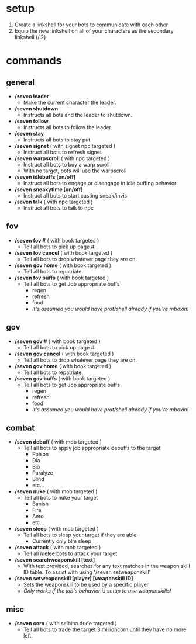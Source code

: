 # setup
1. Create a linkshell for your bots to communicate with each other
1. Equip the new linkshell on all of your characters as the secondary linkshell (/l2)

# commands

## general
* **/seven leader**
  * Make the current character the leader.
* **/seven shutdown**
  * Instructs all bots and the leader to shutdown.
* **/seven follow**
  * Instructs all bots to follow the leader.
* **/seven stay**
  * Instructs all bots to stay put
* **/seven signet**  ( with signet npc targeted )
  * Instruct all bots to refresh signet
* **/seven warpscroll**  ( with npc targeted )
  * Instruct all bots to buy a warp scroll
  * With no target, bots will use the warpscroll
* **/seven idlebuffs [on/off]**
  * Instruct all bots to engage or disengage in idle buffing behavior
* **/seven sneakytime [on/off]**
  * Instruct all bots to start casting sneak/invis
* **/seven talk** ( with npc targeted )
  * Instruct all bots to talk to npc

## fov
* **/seven fov #** ( with book targeted )
  * Tell all bots to pick up page #.
* **/seven fov cancel** ( with book targeted )
  * Tell all bots to drop whatever page they are on.
* **/seven gov home** ( with book targeted )
  * Tell all bots to repatriate.
* **/seven fov buffs** ( with book targeted )
  * Tell all bots to get Job appropriate buffs
    * regen
    * refresh
    * food
    * *It's assumed you would have prot/shell already if you're mboxin!*

## gov
* **/seven gov #** ( with book targeted )
  * Tell all bots to pick up page #.
* **/seven gov cancel** ( with book targeted )
  * Tell all bots to drop whatever page they are on.
* **/seven gov home** ( with book targeted )
  * Tell all bots to repatriate.
* **/seven gov buffs** ( with book targeted )
  * Tell all bots to get Job appropriate buffs
    * regen
    * refresh
    * food
    * *It's assumed you would have prot/shell already if you're mboxin!*

## combat
* **/seven debuff** ( with mob targeted )
  * Tell all bots to apply job appropriate debuffs to the target
    * Poison
    * Dia
    * Bio
    * Paralyze
    * Blind
    * etc...
* **/seven nuke** ( with mob targeted )
  * Tell all bots to nuke your target
    * Banish
    * Fire
    * Aero
    * etc...
* **/seven sleep** ( with mob targeted )
  * Tell all bots to sleep your target if they are able
    * Currently only blm sleep
* **/seven attack** ( with mob targeted )
  * Tell all melee bots to attack your target
* **/seven searchweaponskill [text]**
  * With text provided, searches for any text matches in the weapon skill ID table.  To assist with using '/seven setweaponskill'
* **/seven setweaponskill [player] [weaponskill ID]**
  * Sets the weaponskill to be used by a specific player
  * *Only works if the job's behavior is setup to use weaponskills!*

## misc
* **/seven corn** ( with selbina dude targeted )
  * Tell all bots to trade the target 3 millioncorn until they have no more left.
